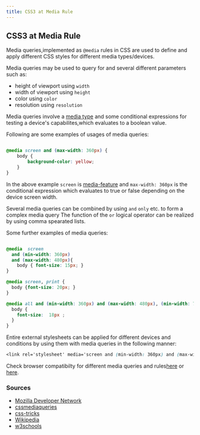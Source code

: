 ```yaml
---
title: CSS3 at Media Rule
---
```

## CSS3 at Media Rule


Media queries,implemented as `@media` rules in CSS are used to define and apply different CSS styles for different media types/devices.

Media queries may be used to query for and several different parameters such as:

* height of viewport using `width` 
* width of viewport  using `height`
* color              using `color`
* resolution         using `resolution`

Media queries involve a [media type](https://en.wikipedia.org/wiki/Media_queries#Media_types)  and some conditional expressions for testing a device's capabilites,which evaluates to a boolean value.

Following are some examples of usages of media queries:

```CSS

@media screen and (max-width: 360px) {
    body {
        background-color: yellow;
    }
}
```

In the above example `screen` is [media-feature](https://developer.mozilla.org/en-US/docs/Web/CSS/@media#Media_features)  and `max-width: 360px` is the conditional expression which evaluates to true or false depending on the device screen width.

Several media queries can be combined by using `and` `only` etc. to form a complex media query
The function of the `or` logical operator can be realized by using comma spearated lists.

Some further examples of media queries:

```CSS

@media  screen 
  and (min-width: 360px) 
  and (max-width: 480px){
    body { font-size: 15px; }
}

@media screen, print {
  body {font-size: 20px; }
}

@media all and (min-width: 360px) and (max-width: 480px), (min-width: 720px) and (msx-width: 1200px){
  body {
    font-size:  18px ;
  }
}
```


Entire external stylesheets can be applied for different devices and conditions by using them with media queries in the following manner:

```CSS
<link rel='stylesheet' media='screen and (min-width: 360px) and (max-width: 480px)' href='css/small-font.css' />
```

Check browser compatibilty for different media queries and rules[here](https://developer.mozilla.org/en-US/docs/Web/CSS/@media#Browser_compatibility) or [here](http://cssmediaqueries.com/overview.html).

### Sources
* [Mozilla Developer Network](https://developer.mozilla.org/en-US/docs/Web/CSS/@media)
* [cssmediaqueries](http://cssmediaqueries.com/what-are-css-media-queries.html)
* [css-tricks](https://css-tricks.com/css-media-queries/)
* [Wikipedia](https://en.wikipedia.org/wiki/Media_queries)
* [w3schools](https://www.w3schools.com/cssref/css3_pr_mediaquery.asp)

